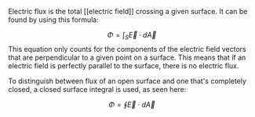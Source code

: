 Electric flux is the total [[electric field]] crossing a given surface. It can be found by using this formula:

$$
\Phi = \int_S\vec{E} \cdot d\vec{A}
$$
This equation only counts for the components of the electric field vectors that are perpendicular to a given point on a surface. This means that if an electric field is perfectly parallel to the surface, there is no electric flux.


To distinguish between flux of an open surface and one that's completely closed, a closed surface integral is used, as seen here:

$$
\Phi = \oint \vec{E} \cdot d\vec{A}
$$


